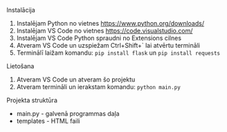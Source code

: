 Instalācija

1. Instalējam Python no vietnes https://www.python.org/downloads/
2. Instalējam VS Code no vietnes https://code.visualstudio.com/
3. Instalējam VS Code Python spraudni no Extensions cilnes
4. Atveram VS Code un uzspiežam Ctrl+Shift+` lai atvērtu termināli
5. Terminālī laižam komandu: `pip install flask` un `pip install requests`

Lietošana

1. Atveram VS Code un atveram šo projektu
2. Atveram termināli un ierakstam komandu: `python main.py`

Projekta struktūra

- main.py - galvenā programmas daļa
- templates - HTML faili
